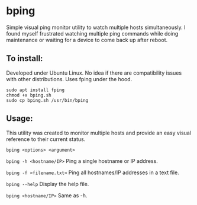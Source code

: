 # bping
Simple visual ping monitor utility to watch multiple hosts simultaneously.  I found myself frustrated watching multiple ping commands while doing maintenance or waiting for a device to come back up after reboot.

## To install:

Developed under Ubuntu Linux.  No idea if there are compatibility issues with other distributions.  Uses fping under the hood.

```
sudo apt install fping
chmod +x bping.sh
sudo cp bping.sh /usr/bin/bping
```

## Usage:

This utility was created to monitor multiple hosts and provide an easy visual reference to their current status.

```bping <options> <argument>```

```bping -h <hostname/IP>```
  Ping a single hostname or IP address.
  
```bping -f <filename.txt>```
  Ping all hostnames/IP addresses in a text file.
  
```bping --help```
  Display the help file.

```bping <hostname/IP>```
  Same as -h.
  
  
